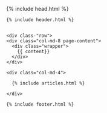 <!DOCTYPE html>
<html>

  {% include head.html %}

  <body>

    {% include header.html %}


    <div class-"row">
    <div class="col-md-8 page-content">
      <div class="wrapper">
        {{ content}}
      </div>
    </div>

    <div class="col-md-4">
      
      {% include articles.html %}

    </div>
  </div><!--row-->


    {% include footer.html %}

  </body>

</html>